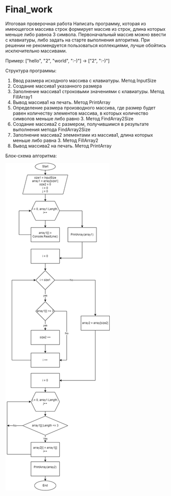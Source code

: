 # Final_work
Итоговая проверочная работа
Написать программу, которая из имеющегося массива строк формирует массив из строк, длина которых меньше либо равноа 3 символа.
Первоначальный массив можно ввести с клавиатуры, либо задать на старте выполнения алгоритма.
При решении не рекомендуется пользоваться коллекциями, лучше обойтись исключительно массивами. 

Пример: 
["hello", "2", "world", ":-)"] -> ["2", ":-)"]

Структура программы: 
1. Ввод размера исходного массива с клавиатуры. Метод InputSize 
2. Создание массива1 указанного размера
2. Заполнение массива1 строковыми значениями с клавиатуры. Метод FillArray1
3. Вывод массива1 на печать. Метод PrintArray
4. Определение размера производного массива, где размер будет равен количеству элементов массива, в которых количество символов меньше либо равно 3. Метод FindArray2Size
5. Создание массива2 с размером, получившимся в результате выполнения метода FindArray2Size
6. Заполнение массива2 элементами из массива1, длина которых меньше либо равна 3. Метод FillArray2 
7. Вывод массива2 на печать. Метод PrintArray

Блок-схема алгоритма: 

![Блок-схема алгоритма](Final_work_diagram.png)

